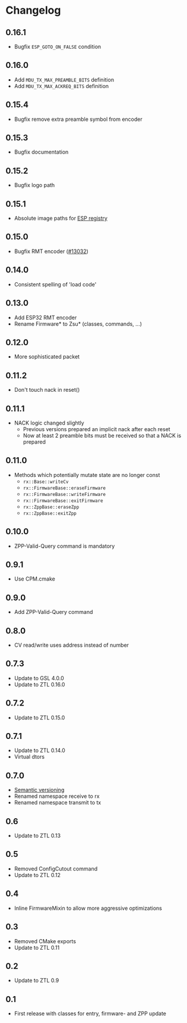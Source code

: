 # Changelog

## 0.16.1
- Bugfix `ESP_GOTO_ON_FALSE` condition

## 0.16.0
- Add `MDU_TX_MAX_PREAMBLE_BITS` definition
- Add `MDU_TX_MAX_ACKREQ_BITS` definition

## 0.15.4
- Bugfix remove extra preamble symbol from encoder

## 0.15.3
- Bugfix documentation

## 0.15.2
- Bugfix logo path

## 0.15.1
- Absolute image paths for [ESP registry](https://components.espressif.com/)

## 0.15.0
- Bugfix RMT encoder ([#13032](https://github.com/espressif/esp-idf/issues/13032))

## 0.14.0
- Consistent spelling of 'load code'

## 0.13.0
- Add ESP32 RMT encoder
- Rename Firmware* to Zsu* (classes, commands, ...)

## 0.12.0
- More sophisticated packet

## 0.11.2
- Don't touch nack in reset()

## 0.11.1
- NACK logic changed slightly
  - Previous versions prepared an implicit nack after each reset
  - Now at least 2 preamble bits must be received so that a NACK is prepared

## 0.11.0
- Methods which potentially mutate state are no longer const
  - `rx::Base::writeCv`
  - `rx::FirmwareBase::eraseFirmware`
  - `rx::FirmwareBase::writeFirmware`
  - `rx::FirmwareBase::exitFirmware`
  - `rx::ZppBase::eraseZpp`
  - `rx::ZppBase::exitZpp`

## 0.10.0
- ZPP-Valid-Query command is mandatory

## 0.9.1
- Use CPM.cmake

## 0.9.0
- Add ZPP-Valid-Query command

## 0.8.0
- CV read/write uses address instead of number

## 0.7.3
- Update to GSL 4.0.0
- Update to ZTL 0.16.0

## 0.7.2
- Update to ZTL 0.15.0

## 0.7.1
- Update to ZTL 0.14.0
- Virtual dtors

## 0.7.0
- [Semantic versioning](https://semver.org)
- Renamed namespace receive to rx
- Renamed namespace transmit to tx

## 0.6
- Update to ZTL 0.13

## 0.5
- Removed ConfigCutout command
- Update to ZTL 0.12

## 0.4
- Inline FirmwareMixin to allow more aggressive optimizations

## 0.3
- Removed CMake exports
- Update to ZTL 0.11

## 0.2
- Update to ZTL 0.9

## 0.1
- First release with classes for entry, firmware- and ZPP update